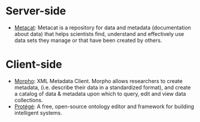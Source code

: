 <!-- TITLE: Applications -->
<!-- SUBTITLE: A quick summary of Applications -->

# Server-side
* [Metacat](https://knb.ecoinformatics.org/knb/docs/): Metacat is a repository for data and metadata (documentation about data) that helps scientists find, understand and effectively use data sets they manage or that have been created by others.
# Client-side
* [Morpho](https://knb.ecoinformatics.org/#tools): XML Metadata Client. Morpho allows researchers to create metadata, (i.e. describe their data in a standardized format), and create a catalog of data & metadata upon which to query, edit and view data collections.
* [Protégé](https://protege.stanford.edu/): A free, open-source ontology editor and framework for building intelligent systems.